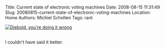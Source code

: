 Title: Current state of electronic voting machines
Date: 2008-08-15 11:31:49
Slug: 20080815-current-state-of-electronic-voting-machines
Location: Home
Authors: Michiel Scholten
Tags: rant

<div class="content-image"><div><a href="http://xkcd.com/463/"><img src="http://aquariusoft.org/~mbscholt/images/content/voting_machines_500px.png" alt="Diebold, you're doing it wrong" title="Diebold, you're doing it wrong" /></a></div></div>
<br style="clear: both;" />

<p>I couldn't have said it better.</p>